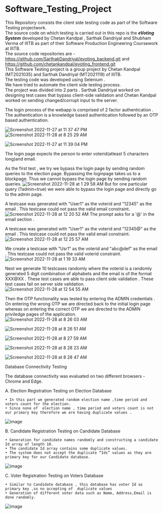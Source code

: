 # Software_Testing_Project
This Repository consists the client side testing code as part of the Software Testing projectwork.<br>
The source code on which testing is carried out in this repo is the **_eVoting System_** developed by Chetan Kandpal , Sarthak Dandriyal and Shubham Verma of IIITB as part of their Software Production Engineering Coursework at IIITB.<br>
The source code repositories are - https://github.com/SarthakDandriyal/evoting_backend.git and https://github.com/chetankandpal/evoting_frontend.git
<br>
This Software Testing project is a group project by Chetan Kandpal (MT2021035) and Sarthak Dandriyal (MT2021119) of IIITB.<br>
The testing code was developed using Selenium .<br>
We have tried to automate the client side testing process.<br>
The project was divided into 2 parts . Sarthak Dandriyal worked on designing test cases that bypass client-side validation and Chetan Kandpal worked on  sending changed/corrupt input to the server.  

The login process of the webapp is comprised of 2 factor authentication .<br>
The authentication is a knowledge based authentication followed by an OTP based authentication.

![Screenshot 2022-11-27 at 11 37 47 PM](https://user-images.githubusercontent.com/22930165/204152292-7901474b-b691-41ee-83db-21cbdf685956.png)![Screenshot 2022-11-28 at 8 25 29 AM](https://user-images.githubusercontent.com/22930165/204181686-f5779e1a-f318-4a04-98f9-53967d803b08.png)


![Screenshot 2022-11-27 at 11 39 04 PM](https://user-images.githubusercontent.com/22930165/204152340-176f44f1-3b70-4583-a85a-66fb68649535.png)

The login page expects the person to enter voterid(atleast 5 characters long)and email.

As the first test , we try we bypass the login page by sending random queries to the election page. Bypassing the loginpage takes us to a blockpage. Thus we cannot bypass the login page by sending random queries.
![Screenshot 2022-11-28 at 1 29 58 AM](https://user-images.githubusercontent.com/22930165/204156978-b8345f88-776d-4439-88f1-0e3d73d02df1.png)
But for one particular query (?admin=true) we were able to bypass the login page and directly go to the admin page.

A testcase was generated with "User1" as the voterid and "12345" as the email . This testcase could not pass the valid email constraint. 
![Screenshot 2022-11-28 at 12 20 52 AM](https://user-images.githubusercontent.com/22930165/204154064-08d98f83-ca10-49b8-97e4-b3462d50ba78.png)
The prompt asks for a '@' in the email section .

A testcase was generated with "User1" as the voterid and "12345@" as the email . This testcase could not pass the valid email constraint. 
![Screenshot 2022-11-28 at 12 25 57 AM](https://user-images.githubusercontent.com/22930165/204154290-f5a4d45e-4d7b-4bba-a84c-3d17154a1e5a.png)

We create a testcase with "Usr1" as the voterid and "abc@def" as the email . This testcase could not pass the valid voterid constraint.
![Screenshot 2022-11-28 at 1 19 33 AM](https://user-images.githubusercontent.com/22930165/204156641-51498820-d86b-45d0-b034-10757ff108a7.png)

Next we generate 10 testcases randomly where the voterid is a randomly generated 5 digit combination of alphabets and the email is of the format XXX@XX . 
These test cases are able to pass client side validation . These test cases fail on server side validation.
![Screenshot 2022-11-28 at 12 54 55 AM](https://user-images.githubusercontent.com/22930165/204155845-df801829-6681-463d-af5c-597a5113818a.png)

Then the OTP functionality was tested by entering the ADMIN credentials . On entering the wrong OTP we are directed back to the initial login page whereas on entering the correct OTP we are directed to the ADMIN priviledge pages of the application.
![Screenshot 2022-11-28 at 8 26 03 AM](https://user-images.githubusercontent.com/22930165/204181737-303200f7-5829-4a2b-a106-ae9417774f9c.png)

![Screenshot 2022-11-28 at 8 26 51 AM](https://user-images.githubusercontent.com/22930165/204181826-12176c4a-fff6-45d8-b927-d3046bb29b15.png)

![Screenshot 2022-11-28 at 8 27 59 AM](https://user-images.githubusercontent.com/22930165/204181960-48b48c05-5c3b-417b-969a-7604ce2ca62f.png)

![Screenshot 2022-11-28 at 8 28 23 AM](https://user-images.githubusercontent.com/22930165/204182008-9c2851df-43c0-4323-9351-e99fc7a6d8ba.png)

![Screenshot 2022-11-28 at 8 28 47 AM](https://user-images.githubusercontent.com/22930165/204182062-1cc8b65c-43e0-4dc1-af2c-44e172a8b8d8.png)

Database Connectivity Testing

The database connectivity was evaluated on two different browsers - Chrome and Edge.

A. Election Registration Testing on Election Database
    
    • In this part we generated random election name ,time period and voters count for the election.
    • Since none of  election name , time period and voters count is not our primary key therefore we are having duplicate values .
    
   ![image](https://user-images.githubusercontent.com/29448961/204195140-9b58e775-0c41-4440-803a-9df4d7e0f52a.png)

B. Candidate Registration Testing on Candidate Database

    • Generation for candidate names randomly and constructing a candidate Id array of length 10.
    • The candidate Id array contains some duplicate values. 
    • The system does not accept the duplicate “Ids” values as they are primary key for our Candidate database.
    
   ![image](https://user-images.githubusercontent.com/29448961/204195186-8dc7c517-92c8-4029-b2a4-7a952ce84202.png)

C. Voter Registration Testing on Voters Database

    • Similar to Candidate database , this database has voter Id as primary key ,so no accepting of  duplicate values 
    • Generation of different voter data such as Name, Address,Email is done randomly. 
    
   ![image](https://user-images.githubusercontent.com/29448961/204195224-49d35b05-e5f9-42d9-8e03-d7c11f6830bd.png)

    
